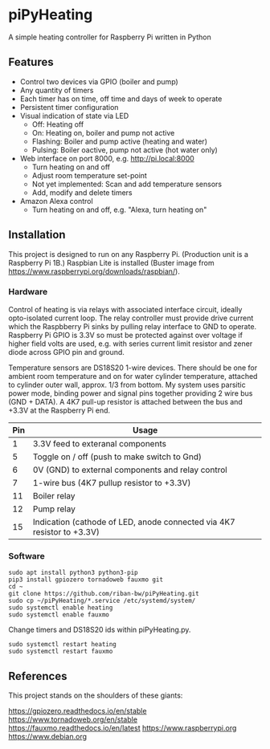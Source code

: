 # piPyHeating
A simple heating controller for Raspberry Pi written in Python

## Features

- Control two devices via GPIO (boiler and pump)
- Any quantity of timers
- Each timer has on time, off time and days of week to operate
- Persistent timer configuration
- Visual indication of state via LED
  - Off: Heating off
  - On: Heating on, boiler and pump not active
  - Flashing: Boiler and pump active (heating and water)
  - Pulsing: Boiler oactive, pump not active (hot water only)
- Web interface on port 8000, e.g. http://pi.local:8000
  - Turn heating on and off
  - Adjust room temperature set-point
  - Not yet implemented: Scan and add temperature sensors
  - Add, modify and delete timers
- Amazon Alexa control
  - Turn heating on and off, e.g. "Alexa, turn heating on"

## Installation

This project is designed to run on any Raspberry Pi. (Production unit is a Raspberry Pi 1B.) Raspbian Lite is installed (Buster image from https://www.raspberrypi.org/downloads/raspbian/).

### Hardware
Control of heating is via relays with associated interface circuit, ideally opto-isolated current loop. The relay controller must provide drive current which the Raspbberry Pi sinks by pulling relay interface to GND to operate. Raspberry Pi GPIO is 3.3V so must be protected against over voltage if higher field volts are used, e.g. with series current limit resistor and zener diode across GPIO pin and ground.

Temperature sensors are DS18S20 1-wire devices. There should be one for ambient room temperature and on for water cylinder temperature, attached to cylinder outer wall, approx. 1/3 from bottom. My system uses parsitic power mode, binding power and signal pins together providing 2 wire bus (GND + DATA). A 4K7 pull-up resistor is attached between the bus and +3.3V at the Raspberry Pi end.

Pin | Usage
--- | -----
 1  | 3.3V feed to exteranal components
 5  | Toggle on / off (push to make switch to Gnd)
 6  | 0V (GND) to external components and relay control
 7  | 1-wire bus (4K7 pullup resistor to +3.3V)
 11 | Boiler relay
 12 | Pump relay
 15 | Indication (cathode of LED, anode connected via 4K7 resistor to +3.3V)

### Software
```
sudo apt install python3 python3-pip
pip3 install gpiozero tornadoweb fauxmo git
cd ~
git clone https://github.com/riban-bw/piPyHeating.git
sudo cp ~/piPyHeating/*.service /etc/systemd/system/
sudo systemctl enable heating
sudo systemctl enable fauxmo
```

Change timers and DS18S20 ids within piPyHeating.py.

```
sudo systemctl restart heating
sudo systemctl restart fauxmo
```

## References
This project stands on the shoulders of these giants:

https://gpiozero.readthedocs.io/en/stable
https://www.tornadoweb.org/en/stable
https://fauxmo.readthedocs.io/en/latest
https://www.raspberrypi.org
https://www.debian.org
